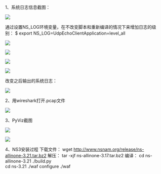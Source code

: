 1、系统日志信息截图：

![](http://t3.qpic.cn/mblogpic/a4ac7c63cfbec4b9abf6/460)

通过设置NS_LOG环境变量，在不改变脚本和重新编译的情况下来增加日志的级别：
$ export NS_LOG=UdpEchoClientApplication=level_all

![](http://t3.qpic.cn/mblogpic/ff35ca522c451a77eefc/120)

![](http://t3.qpic.cn/mblogpic/97ac4dceb7bd9b6a264c/120)

![](http://t3.qpic.cn/mblogpic/80bd1b5b9bf7e37bc0a0/120)

![](http://t3.qpic.cn/mblogpic/8a3d15480346eae4e82e/120)

改变之后输出的系统日志：

![](http://t3.qpic.cn/mblogpic/e28343ec921779090bd6/120)

2、用wireshark打开.pcap文件

![](http://t3.qpic.cn/mblogpic/ef516ee365beffd86f2e/120)

3、PyViz截图


![](http://t3.qpic.cn/mblogpic/247608dcb82424a6394e/120)

![](http://t3.qpic.cn/mblogpic/a22ce7b7fa77b20e4106/120)

4、NS3安装过程
下载文件：
wget http://www.nsnam.org/release/ns-allinone-3.21.tar.bz2
解压：
tar -xjf ns-allinone-3.17.tar.bz2
编译：
cd ns-allinone-3.21
./build.py  
cd ns-3.21
./waf configure
./waf

